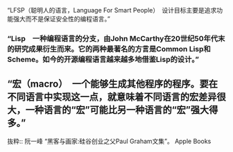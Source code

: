 “LFSP（聪明人的语言，Language For Smart People）　设计目标主要是追求功能强大而不是保证安全性的编程语言。”

### “Lisp　一种编程语言的分支，由John McCarthy在20世纪50年代末的研究成果衍生而来。它的两种最著名的方言是Common Lisp和Scheme。如今的开源编程语言越来越多地借鉴Lisp的设计。”

## “宏（macro）　一个能够生成其他程序的程序。要在不同语言中实现这一点，就意味着不同语言的宏差异很大，一种语言的“宏”可能比另一种语言的“宏”强大得多。”

抜粋:: 阮一峰  “黑客与画家:硅谷创业之父Paul Graham文集”。 Apple Books  
